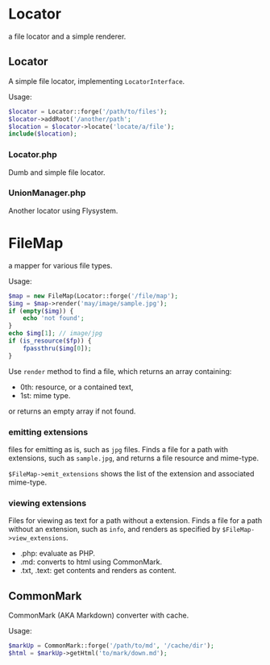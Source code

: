 Locator
=======

a file locator and a simple renderer. 

Locator
-------

A simple file locator, implementing `LocatorInterface`. 

Usage:

```php
$locator = Locator::forge('/path/to/files');
$locator->addRoot('/another/path';
$location = $locator->locate('locate/a/file');
include($location);
```

### Locator.php

Dumb and simple file locator. 

### UnionManager.php

Another locator using Flysystem. 

FileMap
=======

a mapper for various file types. 

Usage:

```php
$map = new FileMap(Locator::forge('/file/map');
$img = $map->render('may/image/sample.jpg');
if (empty($img)) {
    echo 'not found';
}
echo $img[1]; // image/jpg
if (is_resource($fp)) {
    fpassthru($img[0]);
}
```

Use `render` method to find a file, which returns an array containing:

*   0th: resource, or a contained text, 
*   1st: mime type. 

or returns an empty array if not found. 

### emitting extensions

files for emitting as is, such as `jpg` files. 
Finds a file for a path with extensions, such as `sample.jpg`, 
and returns a file resource and mime-type. 

`$FileMap->emit_extensions` shows the list of the extension and associated mime-type.

### viewing extensions

Files for viewing as text for a path without a extension. 
Finds a file for a path without an extension, such as `info`, 
and renders as specified by `$FileMap->view_extensions`. 

*   .php: evaluate as PHP. 
*   .md: converts to html using CommonMark. 
*   .txt, .text: get contents and renders as content. 

CommonMark
----------

CommonMark (AKA Markdown) converter with cache. 

Usage: 

```php
$markUp = CommonMark::forge('/path/to/md', '/cache/dir');
$html = $markUp->getHtml('to/mark/down.md');
```
